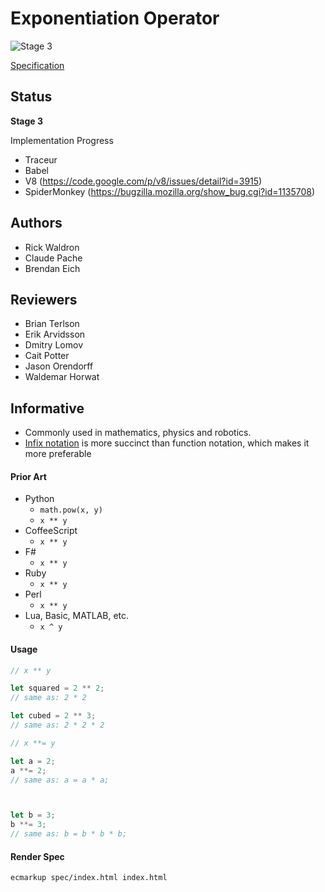 # Exponentiation Operator

![Stage 3](https://badges.aleen42.com/src/tc39_4.svg)

[Specification](http://rwaldron.github.io/exponentiation-operator/)

## Status

**Stage 3**

Implementation Progress
  - Traceur
  - Babel
  - V8 (https://code.google.com/p/v8/issues/detail?id=3915)
  - SpiderMonkey (https://bugzilla.mozilla.org/show_bug.cgi?id=1135708)

## Authors

- Rick Waldron
- Claude Pache
- Brendan Eich 

## Reviewers

- Brian Terlson
- Erik Arvidsson
- Dmitry Lomov
- Cait Potter
- Jason Orendorff
- Waldemar Horwat




## Informative

- Commonly used in mathematics, physics and robotics.
- [Infix notation](http://en.wikipedia.org/wiki/Infix_notation) is more succinct than function notation, which makes it more preferable

#### Prior Art

- Python
  - `math.pow(x, y)`
  - `x ** y`
- CoffeeScript
  - `x ** y`
- F#
  - `x ** y`
- Ruby
  - `x ** y`
- Perl
  - `x ** y`
- Lua, Basic, MATLAB, etc.
  - `x ^ y`


#### Usage


```js
// x ** y

let squared = 2 ** 2;
// same as: 2 * 2

let cubed = 2 ** 3;
// same as: 2 * 2 * 2

```

```js
// x **= y

let a = 2;
a **= 2;
// same as: a = a * a;



let b = 3;
b **= 3;
// same as: b = b * b * b;

```



#### Render Spec

```
ecmarkup spec/index.html index.html
```
